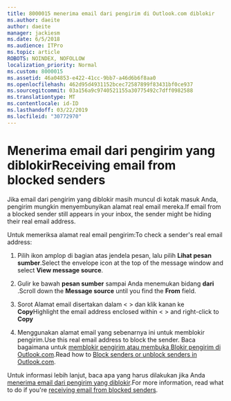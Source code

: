 ```yaml
---
title: 8000015 menerima email dari pengirim di Outlook.com diblokir
ms.author: daeite
author: daeite
manager: jackiesm
ms.date: 6/5/2018
ms.audience: ITPro
ms.topic: article
ROBOTS: NOINDEX, NOFOLLOW
localization_priority: Normal
ms.custom: 8000015
ms.assetid: 46a04853-e422-41cc-9bb7-a46d6b6f8aa0
ms.openlocfilehash: 462d95d4931152bcec72587899f83431bf0ce937
ms.sourcegitcommit: 03a156a9c9740521155a30775492c7dff0982588
ms.translationtype: MT
ms.contentlocale: id-ID
ms.lasthandoff: 03/22/2019
ms.locfileid: "30772970"
---
```

# <a name="receiving-email-from-blocked-senders"></a><span data-ttu-id="9e64a-102">Menerima email dari pengirim yang diblokir</span><span class="sxs-lookup"><span data-stu-id="9e64a-102">Receiving email from blocked senders</span></span>

<span data-ttu-id="9e64a-103">Jika email dari pengirim yang diblokir masih muncul di kotak masuk Anda, pengirim mungkin menyembunyikan alamat real email mereka.</span><span class="sxs-lookup"><span data-stu-id="9e64a-103">If email from a blocked sender still appears in your inbox, the sender might be hiding their real email address.</span></span>
  
<span data-ttu-id="9e64a-104">Untuk memeriksa alamat real email pengirim:</span><span class="sxs-lookup"><span data-stu-id="9e64a-104">To check a sender's real email address:</span></span>
  
1. <span data-ttu-id="9e64a-105">Pilih ikon amplop di bagian atas jendela pesan, lalu pilih **Lihat pesan sumber**.</span><span class="sxs-lookup"><span data-stu-id="9e64a-105">Select the envelope icon at the top of the message window and select **View message source**.</span></span>
    
2. <span data-ttu-id="9e64a-106">Gulir ke bawah **pesan sumber** sampai Anda menemukan bidang **dari** .</span><span class="sxs-lookup"><span data-stu-id="9e64a-106">Scroll down the **Message source** until you find the **From** field.</span></span> 
    
3. <span data-ttu-id="9e64a-107">Sorot Alamat email disertakan dalam \< \> dan klik kanan ke **Copy**</span><span class="sxs-lookup"><span data-stu-id="9e64a-107">Highlight the email address enclosed within \< \> and right-click to **Copy**</span></span>
    
4. <span data-ttu-id="9e64a-108">Menggunakan alamat email yang sebenarnya ini untuk memblokir pengirim.</span><span class="sxs-lookup"><span data-stu-id="9e64a-108">Use this real email address to block the sender.</span></span> <span data-ttu-id="9e64a-109">Baca bagaimana untuk [memblokir pengirim atau membuka Blokir pengirim di Outlook.com](https://support.office.com/article/afba1c94-77bb-4f50-8b85-057cf52f4d5e.aspx).</span><span class="sxs-lookup"><span data-stu-id="9e64a-109">Read how to [Block senders or unblock senders in Outlook.com](https://support.office.com/article/afba1c94-77bb-4f50-8b85-057cf52f4d5e.aspx).</span></span>
    
<span data-ttu-id="9e64a-110">Untuk informasi lebih lanjut, baca apa yang harus dilakukan jika Anda [menerima email dari pengirim yang diblokir](https://go.microsoft.com/fwlink/p/?linkid=2002011&amp;clcid=0x409).</span><span class="sxs-lookup"><span data-stu-id="9e64a-110">For more information, read what to do if you're [receiving email from blocked senders](https://go.microsoft.com/fwlink/p/?linkid=2002011&amp;clcid=0x409).</span></span>
  

